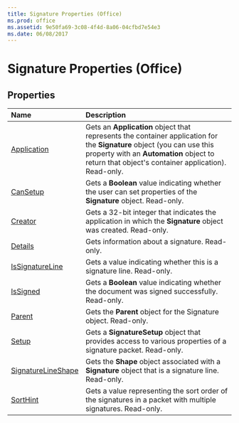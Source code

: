 ```yaml
---
title: Signature Properties (Office)
ms.prod: office
ms.assetid: 9e50fa69-3c08-4f4d-8a06-04cfbd7e54e3
ms.date: 06/08/2017
---
```



# Signature Properties (Office)

## Properties



|**Name**|**Description**|
|:-----|:-----|
|[Application](signature-application-property-office.md)|Gets an **Application** object that represents the container application for the **Signature** object (you can use this property with an **Automation** object to return that object's container application). Read-only.|
|[CanSetup](signature-cansetup-property-office.md)|Gets a **Boolean** value indicating whether the user can set properties of the **Signature** object. Read-only.|
|[Creator](signature-creator-property-office.md)|Gets a 32-bit integer that indicates the application in which the **Signature** object was created. Read-only.|
|[Details](signature-details-property-office.md)|Gets information about a signature. Read-only.|
|[IsSignatureLine](signature-issignatureline-property-office.md)|Gets a value indicating whether this is a signature line. Read-only.|
|[IsSigned](signature-issigned-property-office.md)|Gets a **Boolean** value indicating whether the document was signed successfully. Read-only.|
|[Parent](signature-parent-property-office.md)|Gets the **Parent** object for the Signature object. Read-only.|
|[Setup](signature-setup-property-office.md)|Gets a **SignatureSetup** object that provides access to various properties of a signature packet. Read-only.|
|[SignatureLineShape](signature-signaturelineshape-property-office.md)|Gets the **Shape** object associated with a **Signature** object that is a signature line. Read-only.|
|[SortHint](signature-sorthint-property-office.md)|Gets a value representing the sort order of the signatures in a packet with multiple signatures. Read-only.|

